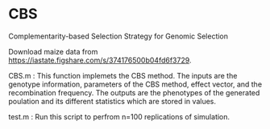 # CBS
Complementarity-based Selection Strategy for Genomic Selection


Download maize data from https://iastate.figshare.com/s/374176500b04fd6f3729.


CBS.m : This function implemets the CBS method. The inputs are the genotype information, parameters of the CBS method, effect vector, and the recombination frequency. The outputs are the phenotypes of the generated poulation and its different statistics which are stored in values.


test.m : Run this script to perfrom n=100 replications of simulation. 


